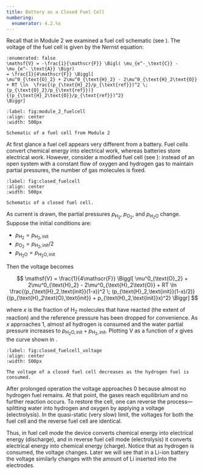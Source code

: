 ```yaml
---
title: Battery as a Closed Fuel Cell
numbering:
  enumerator: 4.2.%s
---
```


Recall that in Module 2 we examined a fuel cell schematic (see [](#fig:module_2_fuelcell)). The voltage of the fuel cell is given by the Nernst equation:

```{math}
:enumerated: false
\mathsf{V} = -\frac{1}{\mathscr{F}} \Bigl( \mu_{e^-_\text{C}} - \mu_{e^-_\text{A}} \Bigr)
= \frac{1}{4\mathscr{F}} \Biggl[
\mu^0_{\text{O}_2} + 2\mu^0_{\text{H}_2} - 2\mu^0_{\text{H}_2\text{O}} + RT \ln  \frac{(p_{\text{H}_2}/p_{\text{ref}})^2 \; (p_{\text{O}_2}/p_{\text{ref}})}{(p_{\text{H}_2\text{O}}/p_{\text{ref}})^2}
\Biggr]
```


```{figure} ../images/batteries/fuelcellschematic.png
:label: fig:module_2_fuelcell
:align: center
:width: 500px

Schematic of a fuel cell from Module 2
```

At first glance a fuel cell appears very different from a battery. Fuel cells convert chemical energy into electrical work, whereas batteries store electrical work. However, consider a modified fuel cell (see [](#fig:closed_fuelcell)): instead of an open system with a constant flow of oxygen and hydrogen gas to maintain partial pressures, the number of gas molecules is fixed.

```{figure} ../images/batteries/fuelcellclosed.png
:label: fig:closed_fuelcell
:align: center
:width: 500px

Schematic of a closed fuel cell.
```

As current is drawn, the partial pressures $p_{\text{H}_2}$, $p_{\text{O}_2}$, and $p_{\text{H}_2\text{O}}$ change. Suppose the initial conditions are:

- $p_{\text{H}_2} = p_{\text{H}_2,\text{init}}$
- $p_{\text{O}_2} = p_{\text{H}_2,\text{init}}/2$
- $p_{\text{H}_2\text{O}} = p_{\text{H}_2\text{O},\text{init}}$

Then the voltage becomes

$$
\mathsf{V} = \frac{1}{4\mathscr{F}} \Biggl[
\mu^0_{\text{O}_2} + 2\mu^0_{\text{H}_2} - 2\mu^0_{\text{H}_2\text{O}} + RT \ln \frac{(p_{\text{H}_2,\text{init}}(1-x))^2 \; (p_{\text{H}_2,\text{init}}(1-x)/2)}{(p_{\text{H}_2\text{O},\text{init}} + p_{\text{H}_2,\text{init}}x)^2}
\Biggr]
$$

where $x$ is the fraction of $\text{H}_2$ molecules that have reacted (the extent of reaction) and the reference pressure has been dropped for convenience. As $x$ approaches 1, almost all hydrogen is consumed and the water partial pressure increases to $p_{\text{H}_2\text{O},\text{init}} + p_{\text{H}_2,\text{init}}$. Plotting $\mathsf{V}$ as a function of $x$ gives the curve shown in [](#fig:closed_fuelcell_voltage).

```{figure} ../images/batteries/closedfuelcellvoltage.png
:label: fig:closed_fuelcell_voltage
:align: center
:width: 500px

The voltage of a closed fuel cell decreases as the hydrogen fuel is consumed.
```

After prolonged operation the voltage approaches 0 because almost no hydrogen fuel remains. At that point, the gases reach equilibrium and no further reaction occurs. To restore the cell, one can reverse the process—splitting water into hydrogen and oxygen by applying a voltage (electrolysis). In the quasi-static (very slow) limit, the voltages for both the fuel cell and the reverse fuel cell are identical.

Thus, in fuel cell mode the device converts chemical energy into electrical energy (discharge), and in reverse fuel cell mode (electrolysis) it converts electrical energy into chemical energy (charge). Notice that as hydrogen is consumed, the voltage changes. Later we will see that in a Li-ion battery the voltage similarly changes with the amount of Li inserted into the electrodes.
